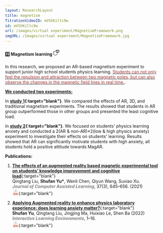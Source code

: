 ```yaml
---
layout: ResearchLayout
title: magnetism
TitrationVideoID: mVShKiltc9w
id: mVShKiltc9w
url: /images/virtual experiment/MagnetismFramework.png
imgURL: /images/virtual experiment/MagnetismFramework.jpg
---
```


#### 2️⃣ Magnetism learning <img src="/images/icons/ARicon.png"  width="20" height="20">
In this research, we proposed an AR-based magnetism experiment to support junior high school students physics learning. <u><font color="#A13232">Students can not only feel the repulsion and attraction between two magnetic poles, but can also observe the changes in the magnetic field lines in real time.</font></u>.

**<u>We conducted two experiments:</u>**

In **[study 1](https://onlinelibrary.wiley.com/doi/10.1111/jcal.12513){:target="blank"}**. We compared the effects of AR, 3D, and traditional magnetism experiments. The results showed that students in AR group outperformed those in other groups and presented the least cognitive load.

In **[study 2](https://www.tandfonline.com/doi/full/10.1080/10494820.2022.2057547){:target="blank"}**. We focused on students' physics learning anxiety and conducted a 2(AR & non-AR)*2(low & high physics anxiety) experiment to investigate their effects on students' learning. Results showed that AR can significantly motivate students with high anxiety, all students hold a positive attitude towards MagAR.


**Publications:**
1. [**The effects of an augmented reality based magnetic experimental tool on students’ knowledge improvement and cognitive load**](https://onlinelibrary.wiley.com/doi/abs/10.1111/jcal.12513){:target="blank"}<br> Qingtang Liu, **Shufan Yu\***, Wenli Chen, Qiyun Wang, Suxiao Xu.<br>  ***<font color="grey">Journal of Computer Assisted Learning</font>***, 37(3), 645–656. (2021)<br> [<img src="/images/icons/pdf-file.png"  width="20" height="20">](/mypaper/Journal/Liu%20et%20al.%20-%202021%20-%20The%20effects%20of%20an%20augmented%20reality%20based%20magnetic%20experimental%20tool%20on%20students'%20knowledge%20improvement%20and%20cognitiv.pdf){:target="blank"}
   
2. [**Applying Augmented reality to enhance physics laboratory experience: does learning anxiety matter?**](https://www.tandfonline.com/doi/abs/10.1080/10494820.2022.2057547){:target="blank"}<br> **Shufan Yu**, Qingtang Liu, Jingjing Ma, Huixiao Le, Shen Ba (2022)<br>***<font color="grey">Interactive Learning Environments</font>***, 1–16.<br> [<img src="/images/icons/pdf-file.png"  width="20" height="20">](/mypaper/Journal/Yu%20et%20al.%20-%202022%20-%20Applying%20Augmented%20reality%20to%20enhance%20physics%20laboratory%20experience%20does%20learning%20anxiety%20matter.pdf){:target="blank"}

